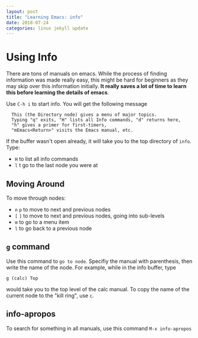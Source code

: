 ```yaml
---
layout: post
title: "Learning Emacs: info"
date: 2018-07-24
categories: linux jekyll update
---
```


# Using Info 

There are tons of manuals on emacs.  While the process of finding information was made really easy, this might be hard for beginners as they may skip over this information initially. **It really saves a lot of time to learn this before learning the details of emacs**.
  
Use `C-h i` to start info. You will get the following message

```
  This (the Directory node) gives a menu of major topics.
  Typing "q" exits, "H" lists all Info commands, "d" returns here,
  "h" gives a primer for first-timers,
  "mEmacs<Return>" visits the Emacs manual, etc.
```

If the buffer wasn't open already, it will take you to the top directory of `info`. Type:

- `H` to list all info commands
- `l` t go to the last node you were at

## Moving Around

To move through nodes:

- `n` `p` to move to next and previous nodes 
- `[` `]` to move to next and previous nodes, going into sub-levels 
- `m` to go to a menu item
- `l` to go back to a previous node

## `g` command

Use this command to `go to node`. Specifiy the manual with parenthesis, then write the name of the node. For example, while in the info buffer, type

```
g (calc) Top
````

would take you to the top level of the calc manual. To copy the name of the current node to the "kill ring", use `c`.

## info-apropos

To search for something in all manuals, use this command `M-x info-apropos`
